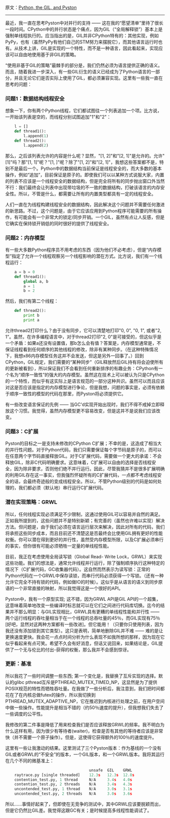 原文：[Python, the GIL, and Pyston](http://blog.kevmod.com/2014/06/python-the-gil-and-pyston/ "Python, the GIL, and Pyston" )

---

最近，我一直在思考Pyston中对并行的支持 —— 这在我的“愿望清单”里待了很长一段时间。CPython中的并行状态是个痛点，因为GIL（“全局解释锁”）基本上是强制单线程执行的。应当指出的是，GIL并非CPython特有的：其他实现，例如PyPy，也有（虽然PyPy有他们自己的STM努力来摆脱它），而其他语言运行时也有。从技术上讲，GIL是实现的一个特性，而不是一种语言，因此看起来，实现应该可以自由地使用基于非GIL的策略。

“使用非基于GIL的策略”最棘手的部分是，我们仍然必须为语言提供正确的语义。而且，随着我进一步深入，有一些GIL衍生的语义已经成为了Python语言的一部分，并且无论它们是否实际上使用了GIL，都必须兼容实现。这里有一些我一直在思考的问题：

### 问题1：数据结构线程安全

想象一下，你有两个Python线程，它们都试图往一个列表追加一个项。比方说，一开始该列表是空的，而线程分别试图追加"1"和"2"：

```python
    l = []
    def thread1():
        l.append(1)
    def thread2():
        l.append(2)    
```

那么，之后该列表允许的内容是什么呢？显然，"[1, 2]"和"[2, 1]"是允许的。允许"[1]"吗？那"[1, 1]"呢？"[1, <garbarge>]"呢？除了"[1, 2]"和"[2, 1]"，我想这些答案都不是，特别不是最后一个。Python中的数据结构当前保证是线程安全的，而大多数的基本操作，例如“追加”，目前保证是原子的。即使我们可以以某种方式说服大家，内置的列表不应该是一个线程安全的数据结构，但是完全将所有的同步抛出窗口外当然不行：我们最终会让列表中出现带垃圾的不一致的数据结构，打破该语言的内存安全性。所以，不管是什么，都需要让所有的内置类型都具有一定的线程安全。

人们一直在为线程构建线程安全的数据结构，因此解决这个问题并不需要任何激进的新思路。不过，这个问题是，由于它应该应用到Python程序可能需要的所有操作，有可能会有一个非常大的锁定/同步开销。一个GIL，虽然有点让人反感，但是它确实在保持锁开销低的同时很好的提供了线程安全。

### 问题2：内存模型

有一些大多数Python程序员不用考虑的东西（因为他们不必考虑），但是“内存模型”指定了允许一个线程观察另一个线程影响的潜在方式。比方说，我们有一个线程运行：

```python
    a = b = 0
    def thread1():
        global a, b
        a = 1
        b = 2    
```

然后，我们有第二个线程：

```python
    def thread2():
        print b
        print a    
```

允许thread2打印什么？由于没有同步，它可以清楚地打印"0, 0", "0, 1", 或者"2, 1"。虽然，在许多编程语言中，对于thread2打印"2, 0"是可接受的，但这似乎是一个矛盾：如果a还没有设置值，那b怎么会有值？答案是，内存模型通常是，不保证线程看到任何顺序的其他线程的修改，除非有某种同步。（在这种特殊情况下，我想x86内存模型任务这并不会发送，但这是另外一回事了。）回到CPython，GIL规定，我们需要的“某种同步”（GIL释放然后GIL持有将会迫使所有的更新被看到），所以保证我们不会看到任何重新排序的有趣业务：CPython有一个名为“顺序一致性”的强大的内存模型。虽然这在技术上可以被认为只是CPython的一个特性，而似乎有这实际上是语言规范的一部分这种共识。虽然可以而且应该对这是否应该是指定的内存模型进行争论，但是我想，问题的事实是，必须有依赖于顺序一致性的模型的代码在那里，而Pyston将必须提供它。

有一些改变语言保证的先例 —— 当GC'd实现开始出现时，我们不得不戒掉立即释放这个习惯。我觉得，虽然内存模型更不容易改变，但是这并不是说我们应该改变。

### 问题3：C扩展

Pyston的目标之一是支持未修改的CPython C扩展；不幸的是，这造成了相当大的并行性问题。对于Python代码，我们只需要保证每个字节码是原子的，而可以在任意两个字节码直接释放GIL。对于C扩展代码，需要做一个更大的承诺：不会释放GIL，除非C代码明确要求。这意味着，C扩展可以自由的选择是否线程安全，因为除非要求，否则他们绝不并行运行。因此，尽管我猜并不是很多扩展明确的利用GIL存在这一事实，但我强烈怀疑所有的C扩展代码，一点都不考虑线程安全的话，会最终奇迹般的变成线程安全。所以，不管Python级别的代码是如何处理的，我们都必须（默认地）串行运行C扩展代码。



### 潜在实现策略：GRWL

所以，任何线程实现必须满足不少限制，这通过使用GIL可以容易并自然的满足。正如我所提到的，这些问题并不是特别新颖；有完善的（虽然也许难以实现）解决方法。但问题是，由于我们必须在语言运行层次来解决，因此对所有的代码，我们将承担这些同步成本，而且目前还不清楚这是否最终会比使用GIL拥有更好的性能权衡。你可以潜在得到更好的并行性，虽然受内存模型所限，以及C扩展必须串行的事实，但你很有可能必须牺牲一定量的单线程性能。

目前，我正在考虑使用全局读写锁（Global Read-
Write Lock，GRWL）来实现这些功能。我们的想法是，通常允许线程并行运行，除了强制顺序执行这种特定的情况下（C扩展代码，GC收集器代码）。这自然而然表示为读写锁：正常的Python代码在一个GRWL中保存读锁，而串行代码必须获得一个写锁。（还有一种允许它完全不持有锁的代码，例如做IO的时候）。这似乎是从语言的语义到同步原语的一个非常直接的映射，所以我觉得这是一个很好的API。

Pyston中，我有一个原型实现; 这不错，因为GRWL API是GIL API的一个超集，这意味着简单地改变一些编译时标志就可以在它们之间进行代码库切换。迄今的结果并不那么明显：与GIL实现相比，GRWL具有更糟的单线程性能和并行性 —— 两个运行线程的吞吐量相当于在一个线程的总吞吐量的45％，而GIL实现有75％ [好吧，显然对这两种方案都有一些改进]。但它能用！（只要你只使用列表，因为我还没有添加锁到其它类型）。​​这只是表明，简单地删除GIL并不难 —— 难的是让更换速度更快。我会花一点点时间分析为什么表现不如我所想的那样，因为现在它似乎看起来有点可笑。希望不久会有好消息，但话又说回来，如果结论是，GIL提供了一个无与伦比的付出-获得的权衡，那么我并不会感到惊讶。


### 更新：基准

所以我花了一些时间调整一些东西; 第一个变化是，我替换了互斥实现的选择。默认的glibc pthread互斥是PTHREAD_MUTEX_TIMED_NP，这显然是为了提供POSIX规范的特性而牺牲吞吐量。在我做了一些分析后，我注意到，我们把时间都花在了在内核总做futex的操作，所以我切换到PTHREAD_MUTEX_ADAPTIVE_NP，它在推迟到内核进行处理之前，在用户空间中做一些操作。性能提升是相当不错的（约50％速度的提升），但我想我们失去了一些调度的公平性。

我修改的第二件事是降低了用来检查我们是否应该释放GRWL的频率。我不明白为什么这样有用，因为很少有等待者(waiter)，检查是否有其他的等待者应该是非常快（并不需要一个原子操作）。但是，这使得它获得额外的100％的速度提升。



这里有一些让我激动的结果。这里测试了三个Pyston版本：作为基线的一个没有GIL或者GRWL的“不安全”的版本，一个GIL版本，和一个GRWL版本。我将其运行在几个不同的微基准上：

```python
                                     unsafe  GIL    GRWL
    raytrace.py [single threaded]    12.3s   12.3s  12.8s
    contention_test.py, 1 thread     N/A     3.4s   4.0s
    contention_test.py, 2 threads    N/A     3.4s   4.3s
    uncontended_test.py, 1 thread    N/A     3.0s   3.1s
    uncontended_test.py, 2 threads   N/A     3.0s   3.6s    
```

所以……事情好起来了，但即使在无竞争的测试中，其中GRWL应该要脱颖而出，但是它仍然比GIL差。我觉得这跟GC有关；是时候提高多线程性能调试了。

